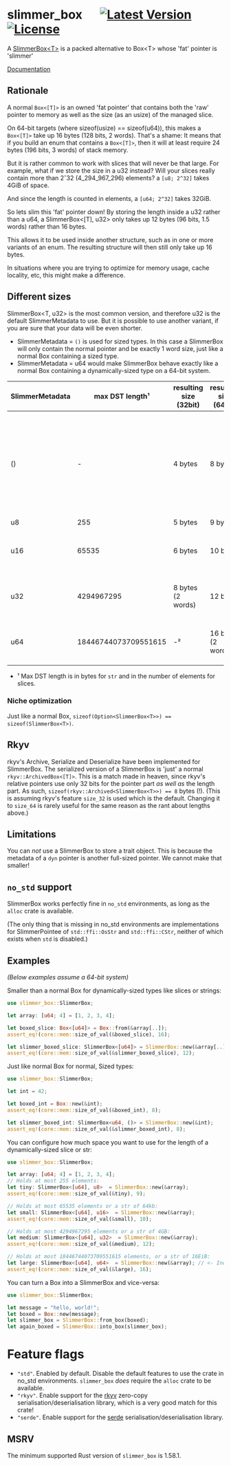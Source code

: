 # slimmer_box &emsp; [![Latest Version]][crates.io] [![License]][license path] 

<!-- [![requires: rustc 1.47+]][Rust 1.47] -->


[Latest Version]: https://img.shields.io/crates/v/slimmer_box.svg
[crates.io]: https://crates.io/crates/slimmer_box
[License]: https://img.shields.io/badge/license-MIT-blue.svg
[license path]: https://github.com/qqwy/rust-slimmer_box/blob/main/LICENSE
[requires: rustc 1.47+]: https://img.shields.io/badge/rustc-1.47+-lightgray.svg
<!-- [Rust 1.47]: https://blog.rust-lang.org/2020/10/08/Rust-1.47.html -->


A [SlimmerBox&lt;T>](https://docs.rs/slimmer_box/0.5.1/slimmer_box/struct.SlimmerBox.html) is a packed alternative to Box&lt;T> whose 'fat' pointer is 'slimmer'

[Documentation](https://docs.rs/slimmer_box/0.5.1/slimmer_box/)

## Rationale

A normal `Box<[T]>` is an owned 'fat pointer' that contains both the 'raw' pointer to memory
as well as the size (as an usize) of the managed slice.

On 64-bit targets (where sizeof(usize) == sizeof(u64)), this makes a `Box<[T]>` take up 16 bytes (128 bits, 2 words).
That's a shame: It means that if you build an enum that contains a `Box<[T]>`,
then it will at least require 24 bytes (196 bits, 3 words) of stack memory.

But it is rather common to work with slices that will never be that large.
For example, what if we store the size in a u32 instead?
Will your slices really contain more than 2ˆ32 (4_294_967_296) elements?
a `[u8; 2^32]` takes 4GiB of space.

And since the length is counted in elements, a `[u64; 2^32]` takes 32GiB.

So lets slim this 'fat' pointer down!
By storing the length inside a u32 rather than a u64,
a SlimmerBox<[T], u32> only takes up 12 bytes (96 bits, 1.5 words) rather than 16 bytes.

This allows it to be used inside another structure, such as in one or more variants of an enum.
The resulting structure will then still only take up 16 bytes.

In situations where you are trying to optimize for memory usage, cache locality, etc,
this might make a difference.

## Different sizes

SlimmerBox<T, u32> is the most common version, and therefore u32 is the default SlimmerMetadata to use.
But it is possible to use another variant, if you are sure that your data will be even shorter.

- SlimmerMetadata = `()` is used for sized types. In this case a SlimmerBox will only contain the normal pointer and be exactly 1 word size, just like a normal Box containing a sized type.
- SlimmerMetadata = u64 would make SlimmerBox behave exactly like a normal Box containing a dynamically-sized type on a 64-bit system.

| SlimmerMetadata | max DST length¹      | resulting size (32bit) | resulting size (64bit) | Notes                                                                           |
|-----------------|----------------------|------------------------|------------------------|---------------------------------------------------------------------------------|
| ()              | -                    | 4 bytes                | 8 bytes                | Used for normal sized types. Identical in size to a normal Box<T> in this case. |
| u8              | 255                  | 5 bytes                | 9 bytes                |                                                                                 |
| u16             | 65535                | 6 bytes                | 10 bytes               | Identical to Box<DST> on 16-bit systems                                         |
| u32             | 4294967295           | 8 bytes (2 words)      | 12 bytes               | Identical to Box<DST> on 32-bit systems                                         |
| u64             | 18446744073709551615 | -²                     | 16 bytes (2 words)     | Identical to Box<DST> on 64-bit systems                                         |

- ¹ Max DST length is in bytes for `str` and in the number of elements for slices.

### Niche optimization

Just like a normal Box, `sizeof(Option<SlimmerBox<T>>) == sizeof(SlimmerBox<T>)`.

## Rkyv

rkyv's Archive, Serialize and Deserialize have been implemented for SlimmerBox.
The serialized version of a SlimmerBox<T> is 'just' a normal `rkyv::ArchivedBox<[T]>`.
This is a match made in heaven, since rkyv's relative pointers use only 32 bits for the pointer part _as well as_ the length part.
As such, `sizeof(rkyv::Archived<SlimmerBox<T>>) == 8` bytes (!).
(This is assuming rkyv's feature `size_32` is used which is the default.
Changing it to `size_64` is rarely useful for the same reason as the rant about lengths above.)

## Limitations

You can _not_ use a SlimmerBox to store a trait object.
This is because the metadata of a `dyn` pointer is another full-sized pointer. We cannot make that smaller!

## `no_std` support

SlimmerBox works perfectly fine in `no_std` environments, as long as the `alloc` crate is available.

(The only thing that is missing in no_std environments are implementations for SlimmerPointee of `std::ffi::OsStr` and `std::ffi::CStr`, neither of which exists when `std` is disabled.)

## Examples
_(Below examples assume a 64-bit system)_

Smaller than a normal Box for dynamically-sized types like slices or strings:

```rust
use slimmer_box::SlimmerBox;

let array: [u64; 4] = [1, 2, 3, 4];

let boxed_slice: Box<[u64]> = Box::from(&array[..]);
assert_eq!(core::mem::size_of_val(&boxed_slice), 16);

let slimmer_boxed_slice: SlimmerBox<[u64]> = SlimmerBox::new(&array[..]);
assert_eq!(core::mem::size_of_val(&slimmer_boxed_slice), 12);
```

Just like normal Box for normal, Sized types:
```rust
use slimmer_box::SlimmerBox;

let int = 42;

let boxed_int = Box::new(&int);
assert_eq!(core::mem::size_of_val(&boxed_int), 8);

let slimmer_boxed_int: SlimmerBox<u64, ()> = SlimmerBox::new(&int);
assert_eq!(core::mem::size_of_val(&slimmer_boxed_int), 8);

```

You can configure how much space you want to use for the length of a dynamically-sized slice or str:

```rust
use slimmer_box::SlimmerBox;

let array: [u64; 4] = [1, 2, 3, 4];
// Holds at most 255 elements:
let tiny: SlimmerBox<[u64], u8>  = SlimmerBox::new(&array);
assert_eq!(core::mem::size_of_val(&tiny), 9);

// Holds at most 65535 elements or a str of 64kb:
let small: SlimmerBox<[u64], u16>  = SlimmerBox::new(&array);
assert_eq!(core::mem::size_of_val(&small), 10);

// Holds at most 4294967295 elements or a str of 4GB:
let medium: SlimmerBox<[u64], u32>  = SlimmerBox::new(&array);
assert_eq!(core::mem::size_of_val(&medium), 12);

// Holds at most 18446744073709551615 elements, or a str of 16EiB:
let large: SlimmerBox<[u64], u64>  = SlimmerBox::new(&array); // <- Indistinguishable from a normal Box
assert_eq!(core::mem::size_of_val(&large), 16);
```

You can turn a Box into a SlimmerBox and vice-versa:
```rust
use slimmer_box::SlimmerBox;

let message = "hello, world!";
let boxed = Box::new(message);
let slimmer_box = SlimmerBox::from_box(boxed);
let again_boxed = SlimmerBox::into_box(slimmer_box);
```

# Feature flags

- `"std"`. Enabled by default. Disable the default features to use the crate in no_std environments. `slimmer_box` *does* require the `alloc` crate to be available.
- `"rkyv"`. Enable support for the [rkyv](https://crates.io/crates/rkyv) zero-copy serialisation/deserialisation library, which is a very good match for this crate!
- `"serde"`. Enable support for the [serde](https://crates.io/crates/serde) serialisation/deserialisation library.

## MSRV

The minimum supported Rust version of `slimmer_box` is 1.58.1.
